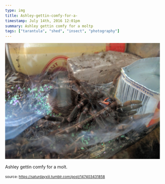 ```yaml
---
type: img
title: Ashley-gettin-comfy-for-a-
timestamp: July 14th, 2016 12:01pm
summary: Ashley gettin comfy for a moltp 
tags: ["tarantula", "shed", "insect", "photography"]
---
```

<img src="../media/147403431858.jpg"/>
                                                                                          <div class="caption"><p>Ashley gettin comfy for a molt.</p> </div>
                                    
                
                
                
                
                                
<small>source: https://saturdayxiii.tumblr.com/post/147403431858</small>